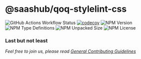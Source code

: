 # @saashub/qoq-stylelint-css

![GitHub Actions Workflow Status](https://img.shields.io/github/actions/workflow/status/saashub-it/qoq/main.yml) [![codecov](https://codecov.io/gh/saashub-it/qoq/graph/badge.svg?flag=stylelint-css&token=PQ1XAQQ257)](https://codecov.io/gh/saashub-it/qoq/flags/stylelint-css) ![NPM Version](https://img.shields.io/npm/v/%40saashub%2Fqoq-stylelint-css)
![NPM Type Definitions](https://img.shields.io/npm/types/%40saashub%2Fqoq-stylelint-css) ![NPM Unpacked Size](https://img.shields.io/npm/unpacked-size/%40saashub%2Fqoq-stylelint-css) ![NPM License](https://img.shields.io/npm/l/%40saashub%2Fqoq-stylelint-css)

### Last but not least

_Feel free to join us, please read [General Contributing Guidelines](https://github.com/saashub-it/qoq/blob/master/.github/CONTRIBUTING.md)_
